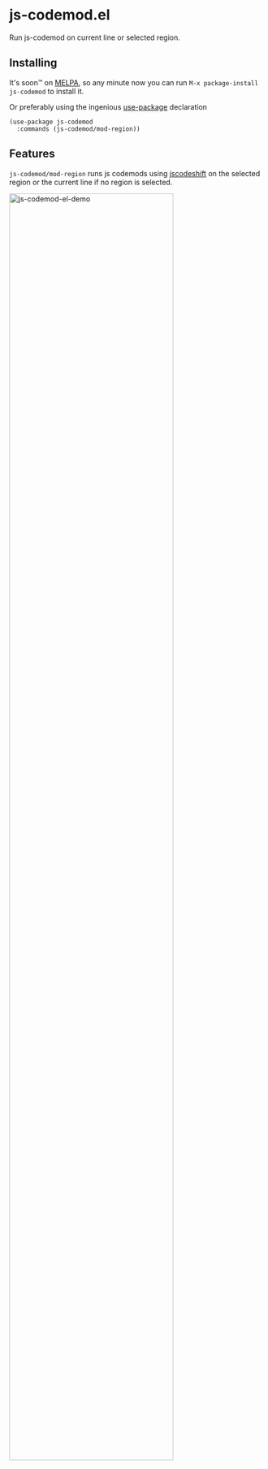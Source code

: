 # js-codemod.el
Run js-codemod on current line or selected region.

## Installing


It's soon™ on [MELPA](https://melpa.org/#/getting-started), so any minute now you can run `M-x package-install js-codemod` to install it.

Or preferably using the ingenious [use-package](https://github.com/jwiegley/use-package) declaration

```
(use-package js-codemod
  :commands (js-codemod/mod-region))
```

## Features

`js-codemod/mod-region` runs js codemods using [jscodeshift](https://github.com/facebook/jscodeshift) on the selected region or the current line if no region is selected.

<img src="https://d3vv6lp55qjaqc.cloudfront.net/items/3S0s210n0W3O1J2H3W27/Screen%20Recording%202017-10-17%20at%2009.46%20PM.gif?X-CloudApp-Visitor-Id=5102c944a369d2eb3e4cef97298683d9&v=a5dbec11" width="80%" alt="js-codemod-el-demo"/>
